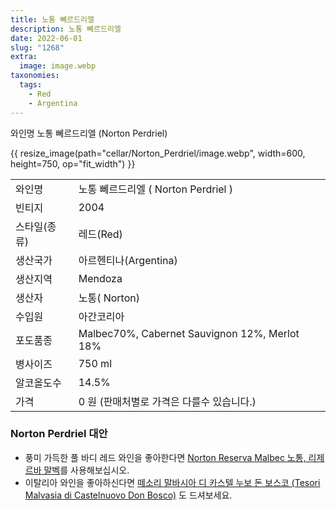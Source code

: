 ```yaml
---
title: 노통 뻬르드리엘
description: 노통 뻬르드리엘
date: 2022-06-01
slug: "1268"
extra:
  image: image.webp
taxonomies:
  tags:
    - Red
    - Argentina
---
```


와인명   노통 뻬르드리엘 (Norton Perdriel)

<!-- more -->

{{ resize_image(path="cellar/Norton_Perdriel/image.webp", width=600, height=750, op="fit_width") }}

|           |                                                    |  
| --------- | -------------------------------------------------- |
| 와인명  | 노통 뻬르드리엘 ( Norton Perdriel ) |
| 빈티지  | 2004 |
| 스타일(종류)  | 레드(Red) |
| 생산국가 | 아르헨티나(Argentina) |
| 생산지역 | Mendoza |
| 생산자  | 노통( Norton) |
| 수입원  | 아간코리아 |
| 포도품종 | Malbec70%, Cabernet Sauvignon 12%, Merlot 18% |
| 병사이즈 | 750 ml |
| 알코올도수  | 14.5% |
| 가격 | 0 원 (판매처별로 가격은 다를수 있습니다.) |

### Norton Perdriel 대안 

* 풍미 가득한 풀 바디 레드 와인을 좋아한다면 [Norton Reserva Malbec 노통, 리제르바 말벡](@/cellar/Norton_Reserva_Malbec/index.md)를 사용해보십시오.
* 이탈리아 와인을 좋아하신다면 [떼소리 말바시아 디 카스텔 누보 돈 보스코 (Tesori Malvasia di Castelnuovo Don Bosco)](@/cellar/Tesori_Malvasia_di_Castelnuovo_Don_Bosco/index.md) 도 드셔보세요.
